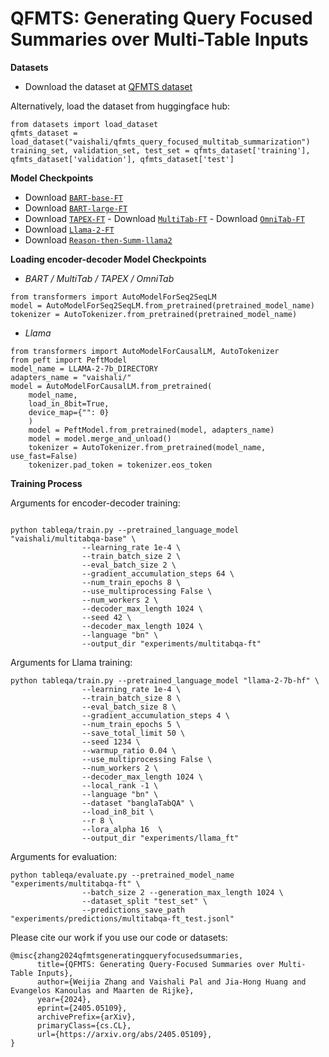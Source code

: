 # QFMTS: Generating Query Focused Summaries over Multi-Table Inputs

**Datasets**
  - Download the dataset at [QFMTS dataset](https://huggingface.co/datasets/vaishali/qfmts_query_focused_multitab_summarization)
    
Alternatively, load the dataset from huggingface hub:
```
from datasets import load_dataset
qfmts_dataset = load_dataset("vaishali/qfmts_query_focused_multitab_summarization")
training_set, validation_set, test_set = qfmts_dataset['training'], qfmts_dataset['validation'], qfmts_dataset['test']
```


**Model Checkpoints**
  -  Download [`BART-base-FT`](https://huggingface.co/vaishali/) 
  -  Download [`BART-large-FT`](https://huggingface.co/vaishali/) 
  -  Download [`TAPEX-FT`](https://huggingface.co/vaishali/) 
    - Download [`MultiTab-FT`](https://huggingface.co/vaishali/)
    - Download [`OmniTab-FT`](https://huggingface.co/vaishali/)
   - Download [`Llama-2-FT`](https://huggingface.co/vaishali/)
   - Download [`Reason-then-Summ-llama2`](https://huggingface.co/vaishali/)

**Loading encoder-decoder Model Checkpoints**

  - *BART / MultiTab / TAPEX / OmniTab* 
```
from transformers import AutoModelForSeq2SeqLM
model = AutoModelForSeq2SeqLM.from_pretrained(pretrained_model_name)
tokenizer = AutoTokenizer.from_pretrained(pretrained_model_name)
```

- *Llama*
```
from transformers import AutoModelForCausalLM, AutoTokenizer
from peft import PeftModel
model_name = LLAMA-2-7b_DIRECTORY
adapters_name = "vaishali/"
model = AutoModelForCausalLM.from_pretrained(
    model_name,
    load_in_8bit=True,
    device_map={"": 0}
    )
    model = PeftModel.from_pretrained(model, adapters_name)
    model = model.merge_and_unload()
    tokenizer = AutoTokenizer.from_pretrained(model_name, use_fast=False)
    tokenizer.pad_token = tokenizer.eos_token
```
**Training Process**

Arguments for encoder-decoder training:
```

python tableqa/train.py --pretrained_language_model "vaishali/multitabqa-base" \
                --learning_rate 1e-4 \
                --train_batch_size 2 \
                --eval_batch_size 2 \
                --gradient_accumulation_steps 64 \
                --num_train_epochs 8 \
                --use_multiprocessing False \
                --num_workers 2 \
                --decoder_max_length 1024 \
                --seed 42 \
                --decoder_max_length 1024 \
                --language "bn" \
                --output_dir "experiments/multitabqa-ft" 

```

Arguments for Llama training:
```
python tableqa/train.py --pretrained_language_model "llama-2-7b-hf" \
                --learning_rate 1e-4 \
                --train_batch_size 8 \
                --eval_batch_size 8 \
                --gradient_accumulation_steps 4 \
                --num_train_epochs 5 \
                --save_total_limit 50 \
                --seed 1234 \
                --warmup_ratio 0.04 \
                --use_multiprocessing False \
                --num_workers 2 \
                --decoder_max_length 1024 \
                --local_rank -1 \
                --language "bn" \
                --dataset "banglaTabQA" \
                --load_in8_bit \
                --r 8 \
                --lora_alpha 16  \
                --output_dir "experiments/llama_ft" 
```


Arguments for evaluation:
```
python tableqa/evaluate.py --pretrained_model_name "experiments/multitabqa-ft" \
                --batch_size 2 --generation_max_length 1024 \
                --dataset_split "test_set" \
                --predictions_save_path "experiments/predictions/multitabqa-ft_test.jsonl" 
```

Please cite our work if you use our code or datasets:
```
@misc{zhang2024qfmtsgeneratingqueryfocusedsummaries,
      title={QFMTS: Generating Query-Focused Summaries over Multi-Table Inputs}, 
      author={Weijia Zhang and Vaishali Pal and Jia-Hong Huang and Evangelos Kanoulas and Maarten de Rijke},
      year={2024},
      eprint={2405.05109},
      archivePrefix={arXiv},
      primaryClass={cs.CL},
      url={https://arxiv.org/abs/2405.05109}, 
}
```
